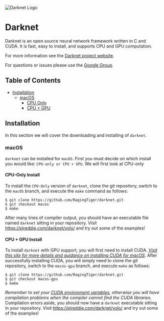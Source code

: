 ![Darknet Logo](http://pjreddie.com/media/files/darknet-black-small.png)

# Darknet
Darknet is an open source neural network framework written in C and CUDA. It is fast, easy to install, and supports CPU and GPU computation.

For more information see the [Darknet project website](http://pjreddie.com/darknet).

For questions or issues please use the [Google Group](https://groups.google.com/forum/#!forum/darknet).

## Table of Contents
+ [Installation](https://github.com/RagingTiger/darknet#installation)
    - [macOS](https://github.com/RagingTiger/darknet#macos)
        + [CPU Only](https://github.com/RagingTiger/darknet#cpu-only-install)
        + [CPU + GPU](https://github.com/RagingTiger/darknet#cpu--gpu-install)


## Installation
In this section we will cover the downloading and installing of `darknet`.

### macOS
`darknet` can be installed for `macOS`. First you must decide on which install you would like: `CPU-only or CPU + GPU`. We will first look at CPU-only

#### CPU-Only Install
To install the `CPU-Only` version of `darknet`, clone the git repository, switch to the `macOS` branch, and execute the `make` command as follows:
```
$ git clone https://github.com/RagingTiger/darknet.git
$ git checkout macos
$ make
```
After many lines of compiler output, you should have an executable file named `darknet` sitting in your repository. Visit https://pjreddie.com/darknet/yolo/ and try out some of the examples!

#### CPU + GPU Install
To install `darknet` with GPU support, you will first need to install CUDA. [*Visit this site for more details and guidance on installing CUDA for macOS*](https://github.com/RagingTiger/CUDAInstall). After successfully installing CUDA, you will simply need to clone the git repository, switch to the `macos-gpu` branch, and execute `make` as follows:
```
$ git clone https://github.com/RagingTiger/darknet.git
$ git checkout macos-gpu
$ make
```
*Remember to set your [CUDA environment variables](https://github.com/RagingTiger/CUDAInstall#cuda-environment-variables), otherwise you will have compilation problems when the compiler cannot find the CUDA libraries*.
Compilation errors aside, you should now have a `darknet` executable sitting in your repository. Visit https://pjreddie.com/darknet/yolo/ and try out some of the examples!
